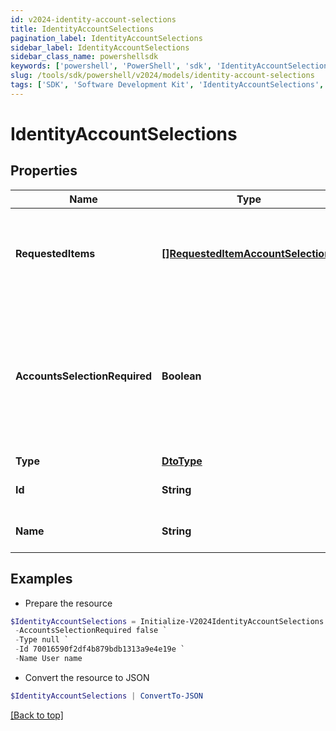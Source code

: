 ```yaml
---
id: v2024-identity-account-selections
title: IdentityAccountSelections
pagination_label: IdentityAccountSelections
sidebar_label: IdentityAccountSelections
sidebar_class_name: powershellsdk
keywords: ['powershell', 'PowerShell', 'sdk', 'IdentityAccountSelections', 'V2024IdentityAccountSelections'] 
slug: /tools/sdk/powershell/v2024/models/identity-account-selections
tags: ['SDK', 'Software Development Kit', 'IdentityAccountSelections', 'V2024IdentityAccountSelections']
---
```



# IdentityAccountSelections

## Properties

Name | Type | Description | Notes
------------ | ------------- | ------------- | -------------
**RequestedItems** | [**[]RequestedItemAccountSelections**](requested-item-account-selections) | Available account selections for the identity, per requested item | [optional] 
**AccountsSelectionRequired** | **Boolean** | A boolean indicating whether any account selections will be required for the user to raise an access request | [optional] [default to $false]
**Type** | [**DtoType**](dto-type) |  | [optional] 
**Id** | **String** | The identity id for the user | [optional] 
**Name** | **String** | The name of the identity | [optional] 

## Examples

- Prepare the resource
```powershell
$IdentityAccountSelections = Initialize-V2024IdentityAccountSelections  -RequestedItems null `
 -AccountsSelectionRequired false `
 -Type null `
 -Id 70016590f2df4b879bdb1313a9e4e19e `
 -Name User name
```

- Convert the resource to JSON
```powershell
$IdentityAccountSelections | ConvertTo-JSON
```


[[Back to top]](#) 

